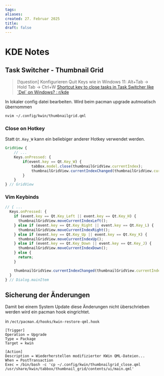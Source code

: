 ```yaml
---
tags: 
aliases: 
created: 27. Februar 2025
title: 
draft: false
---
```


# KDE Notes

## Task Switcher - Thumbnail Grid

> [!question] Konfigurieren Quit Keys wie in Windows 11: Alt+Tab -> Hold Tab -> Ctrl+W
> [Shortcut key to close tasks in Task Switcher like \`Del\` on Windows? : r/kde](https://www.reddit.com/r/kde/comments/191b227/shortcut_key_to_close_tasks_in_task_switcher_like/)

In lokaler config datei bearbeiten. Wird beim pacman upgrade autmoatisch übernommen

```bash
nvim ~/.config/kwin/thumbnailgrid.qml
```

### Close on Hotkey

Statt `Qt.Key_W` kann ein beliebiger anderer Hotkey verwendet werden.

```qml
GridView {
    // ...
    Keys.onPressed: {
        if(event.key == Qt.Key_W) {
            tabBox.model.close(thumbnailGridView.currentIndex);
            thumbnailGridView.currentIndexChanged(thumbnailGridView.currentIndex);
        }
    }
} // GridView
```

### Vim Keybinds

```qml
// { ...
  Keys.onPressed: {
	if (event.key == Qt.Key_Left || event.key == Qt.Key_H) {
	  thumbnailGridView.moveCurrentIndexLeft();
	} else if (event.key == Qt.Key_Right || event.key == Qt.Key_L) {
	  thumbnailGridView.moveCurrentIndexRight();
	} else if (event.key == Qt.Key_Up || event.key == Qt.Key_K) {
	  thumbnailGridView.moveCurrentIndexUp();
	} else if (event.key == Qt.Key_Down || event.key == Qt.Key_J) {
	  thumbnailGridView.moveCurrentIndexDown();
	} else {
	  return;
	}

	thumbnailGridView.currentIndexChanged(thumbnailGridView.currentIndex);
  }
} // Dialog.mainItem

```

## Sicherung der Änderungen

Damit bei einem System Update diese Änderungen nicht überschrieben werden wird ein pacman hook eingrichtet.

in `/ect/pacman.d/hooks/kwin-restore-qml.hook`

```hook
[Trigger]
Operation = Upgrade
Type = Package
Target = kwin

[Action]
Description = Wiederherstellen modifizierter KWin QML-Dateien...
When = PostTransaction
Exec = /bin/bash -c 'cp ~/.config/kwin/thumbnailgrid_close.qml /usr/share/kwin/tabbox/thumbnail_grid/contents/ui/main.qml'
```

